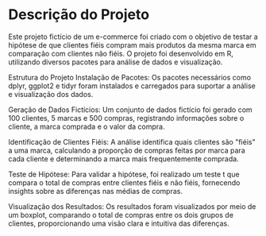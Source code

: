 # Descrição do Projeto
Este projeto fictício de um e-commerce foi criado com o objetivo de testar a hipótese de que clientes fiéis compram mais produtos da mesma marca em comparação com clientes não fiéis. O projeto foi desenvolvido em R, utilizando diversos pacotes para análise de dados e visualização.

Estrutura do Projeto
Instalação de Pacotes:
Os pacotes necessários como dplyr, ggplot2 e tidyr foram instalados e carregados para suportar a análise e visualização dos dados.

Geração de Dados Fictícios:
Um conjunto de dados fictício foi gerado com 100 clientes, 5 marcas e 500 compras, registrando informações sobre o cliente, a marca comprada e o valor da compra.

Identificação de Clientes Fiéis:
A análise identifica quais clientes são "fiéis" a uma marca, calculando a proporção de compras feitas por marca para cada cliente e determinando a marca mais frequentemente comprada.

Teste de Hipótese:
Para validar a hipótese, foi realizado um teste t que compara o total de compras entre clientes fiéis e não fiéis, fornecendo insights sobre as diferenças nas médias de compras.

Visualização dos Resultados:
Os resultados foram visualizados por meio de um boxplot, comparando o total de compras entre os dois grupos de clientes, proporcionando uma visão clara e intuitiva das diferenças.
